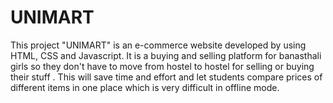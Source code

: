 #   UNIMART
This project "UNIMART" is an e-commerce website developed by using HTML, CSS and Javascript. It is a buying and selling platform for banasthali girls so they don't have to move from hostel to hostel for selling or buying their stuff . This will save time and effort and let students compare prices of different items in one place which is very difficult in offline mode.
